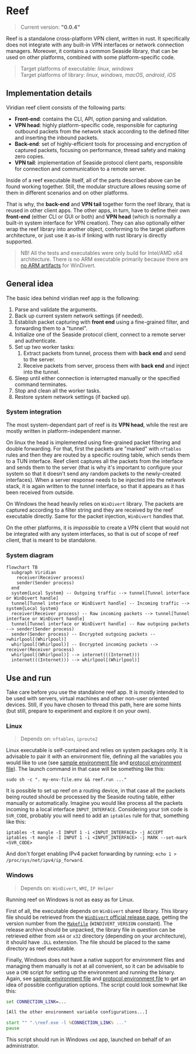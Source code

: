 # Reef

> Current version: **"0.0.4"**

Reef is a standalone cross-platform VPN client, written in rust.
It specifically does not integrate with any built-in VPN interfaces or network connection managers.
Moreover, it contains a common Seaside library, that can be used on other platforms, combined with some platform-specific code.

> Target platforms of executable: _linux_, _windows_  
> Target platforms of library: _linux_, _windows_, _macOS_, _android_, _iOS_

## Implementation details

Viridian reef client consists of the following parts:

- **Front-end**: contains the CLI, API, option parsing and validation.
- **VPN head**: highly platform-specific code, responsible for capturing outbound packets from the network stack according to the defined filter and inserting the inbound packets.
- **Back-end**: set of highly-efficient tools for processing and encryption of captured packets, focusing on performance, thread safety and making zero copies.
- **VPN tail**: implementation of Seaside protocol client parts, responsible for connection and communication to a remote server.

Inside of a reef executable itself, all of the parts described above can be found working together.
Still, the modular structure allows reusing some of them in different scenarios and on other platforms.

That is why, the **back-end** and **VPN tail** together form the reef library, that is reused in other client apps.
The other apps, in turn, have to define their own **front-end** (either CLI or GUI or both) and **VPN head** (which is normally a built-in system interface for VPN creation).
They can also optionally either wrap the reef library into another object, conforming to the target platform architecture, or just use it as-is if linking with rust library is directly supported.

> NB! All the tests and executables were only build for Intel/AMD x64 architecture.
> There is no ARM executable primarily because there are [no ARM artifacts](https://github.com/basil00/WinDivert/issues/379) for WinDivert.

## General idea

The basic idea behind viridian reef app is the following:

1. Parse and validate the arguments.
2. Back up current system network settings (if needed).
3. Establish packet capturing with **front end** using a fine-grained filter, and forwarding them to a "tunnel".
4. Initialize one of the Seaside protocol client, connect to a remote server and authenticate.
5. Set up two worker tasks:
   1. Extract packets from tunnel, process them with **back end** and send to the server.
   2. Receive packets from server, process them with **back end** and inject into the tunnel.
6. Sleep until either connection is interrupted manually or the specified command terminates.
7. Stop and clean all the worker tasks.
8. Restore system network settings (if backed up).

### System integration

The most system-dependant part of reef is its **VPN head**, while the rest are mostly written in platform-independent manner.

On linux the head is implemented using fine-grained packet filtering and double forwarding.
For that, first the packets are "marked" with `nftables` rules and then they are routed by a specific routing table, which sends them to a TUN interface.
Reef client captures all the packets from the interface and sends them to the server (that is why it's important to configure your system so that it doesn't send any random packets to the newly-created interfaces).
When a server response needs to be injected into the network stack, it is again written to the tunnel interface, so that it appears as it has been received from outside.

On Windows the head heavily relies on `WinDivert` library.
The packets are captured according to a filter string and they are received by the reef executable directly.
Same for the packet injection, `WinDivert` handles that.

On the other platforms, it is _impossible_ to create a VPN client that would not be integrated with any system interfaces, so that is out of scope of reef client, that is meant to be standalone.

### System diagram

```mermaid
flowchart TB
  subgraph Viridian
    receiver(Receiver process)
    sender(Sender process)
  end
  system{Local System} -- Outgoing traffic --> tunnel[Tunnel interface or WinDivert handle]
  tunnel[Tunnel interface or WinDivert handle] -- Incoming traffic --> system{Local System}
  receiver(Receiver process) -- Raw incoming packets --> tunnel[Tunnel interface or WinDivert handle]
  tunnel[Tunnel interface or WinDivert handle] -- Raw outgoing packets --> sender(Sender process)
  sender(Sender process) -- Encrypted outgoing packets -->whirlpool[(Whirlpool)]
  whirlpool[(Whirlpool)] -- Encrypted incoming packets --> receiver(Receiver process)
  whirlpool[(Whirlpool)] --> internet(((Internet)))
  internet(((Internet))) --> whirlpool[(Whirlpool)]
```

## Use and run

Take care before you use the standalone reef app.
It is mostly intended to be used with servers, virtual machines and other non-user oriented devices.
Still, if you have chosen to thread this path, here are some hints (but still, prepare to experiment and explore it on your own).

### Linux

> Depends on: `nftables`, `iproute2`

Linux executable is self-contained and relies on system packages only.
It is advisable to pair it with an environment file, defining all the variables you would like to use (see [sample environment file](./example.conf.env) and [protocol environment file](../algae/typhoon/example.conf.env)).
The launch command in that case will be something like this:

```shell
sudo sh -c ". my-env-file.env && reef.run ..."
```

It is possible to set up reef on a routing device, in that case all the packets being routed should be processed by the Seaside routing table, either manually or automatically.
Imagine you would like process all the packets incoming to a local interface `INPUT_INTERFACE`.
Considering your `SVR` code is `SVR_CODE`, probably you will need to add an `iptables` rule for that, something like this:

```shell
iptables -t mangle -I INPUT 1 -i <INPUT_INTERFACE> -j ACCEPT
iptables -t mangle -I INPUT 1 -i <INPUT_INTERFACE> -j MARK --set-mark <SVR_CODE>
```

And don't forget enabling IPv4 packet forwarding by running: `echo 1 > /proc/sys/net/ipv4/ip_forward`.

### Windows

> Depends on: `WinDivert`, `WMI`, `IP Helper`

Running reef on Windows is not as easy as for Linux.

First of all, the executable depends on `WinDivert` shared library.
This library file should be retrieved from the [`WinDivert` official release page](https://github.com/basil00/WinDivert/releases), getting the version number from the [`Makefile`](./Makefile) (`WINDIVERT_VERSION` constant).
The release archive should be unpacked, the library file in question can be retrieved either from `x64` or `x32` directory (depending on your architecture), it should have `.DLL` extension.
The file should be placed to the same directory as reef executable.

Finally, Windows does not have a native support for environment files and managing them manually is not at all convenient, so it can be advisable to use a `CMD` script for setting up the environment and running the binary.
Again, see [sample environment file](./example.conf.env) and [protocol environment file](../algae/typhoon/example.conf.env) to get an idea of possible configuration options.
The script could look somewhat like this:

```bat
set CONNECTION_LINK=...

[All the other environment variable configurations...]

start "" ".\reef.exe -l %CONNECTION_LINK% ..."
pause
```

This script should run in Windows `cmd` app, launched on behalf of an administrator.
